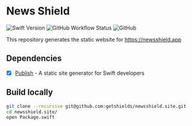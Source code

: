 # News Shield

![Swift Version](https://img.shields.io/badge/Swift-5.1-orange?style=for-the-badge) ![GitHub Workflow Status](https://img.shields.io/github/workflow/status/getshields/newsshield.site/Github%20Pages?style=for-the-badge) ![GitHub](https://img.shields.io/github/license/getshields/newsshield.site?style=for-the-badge)

This repository generates the static website for https://newsshield.app

## Dependencies

- [x] [Publish](https://github.com/johnsundell/publish) - A static site generator for Swift developers

## Build locally

```sh
git clone --recursive git@github.com:getshields/newsshield.site.git
cd newsshield.site/
open Package.swift
```